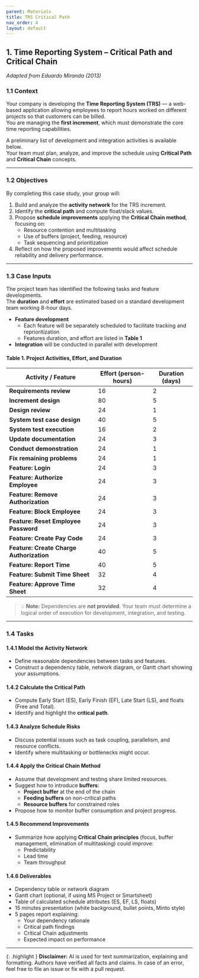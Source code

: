 ```yaml
---
parent: Materials
title: TRS Critical Path
nav_order: 4
layout: default
---
```



## 1. Time Reporting System – Critical Path and Critical Chain
_Adapted from Eduardo Miranda (2013)_

### 1.1 Context

Your company is developing the **Time Reporting System (TRS)** — a web-based application allowing employees to report hours worked on different projects so that customers can be billed.  
You are managing the **first increment**, which must demonstrate the core time reporting capabilities.

A preliminary list of development and integration activities is available below.  
Your team must plan, analyze, and improve the schedule using **Critical Path** and **Critical Chain** concepts.

---

### 1.2 Objectives

By completing this case study, your group will:

1. Build and analyze the **activity network** for the TRS increment.
2. Identify the **critical path** and compute float/slack values.
3. Propose **schedule improvements** applying the **Critical Chain method**, focusing on:
    - Resource contention and multitasking
    - Use of buffers (project, feeding, resource)
    - Task sequencing and prioritization
4. Reflect on how the proposed improvements would affect schedule reliability and delivery performance.

---

### 1.3 Case Inputs

The project team has identified the following tasks and feature developments.  
The **duration** and **effort** are estimated based on a standard development team working 8-hour days.

- **Feature development**
    - Each feature will be separately scheduled to facilitate tracking and reprioritization
    - Features duration, and effort are listed in **Table 1**
- **Integration** will be conducted in parallel with development

#### Table 1. Project Activities, Effort, and Duration

| Activity / Feature                | Effort (person-hours) | Duration (days) |
|-----------------------------------|----------------------|-----------------|
| **Requirements review**           | 16                   | 2               |
| **Increment design**              | 80                   | 5               |
| **Design review**                 | 24                   | 1               |
| **System test case design**       | 40                   | 5               |
| **System test execution**         | 16                   | 2               |
| **Update documentation**          | 24                   | 3               |
| **Conduct demonstration**         | 24                   | 1               |
| **Fix remaining problems**        | 24                   | 1               |
| **Feature: Login**                | 24                   | 3               |
| **Feature: Authorize Employee**   | 24                   | 3               |
| **Feature: Remove Authorization** | 24                   | 3               |
| **Feature: Block Employee**       | 24                   | 3               |
| **Feature: Reset Employee Password** | 24                | 3               |
| **Feature: Create Pay Code**      | 24                   | 3               |
| **Feature: Create Charge Authorization** | 40            | 5               |
| **Feature: Report Time**          | 40                   | 5               |
| **Feature: Submit Time Sheet**    | 32                   | 4               |
| **Feature: Approve Time Sheet**   | 32                   | 4               |

> 💡 **Note:** Dependencies are **not provided**. Your team must determine a logical order of execution for development, integration, and testing.

---

### 1.4 Tasks

#### 1.4.1 Model the Activity Network

- Define reasonable dependencies between tasks and features.
- Construct a dependency table, network diagram, or Gantt chart showing your assumptions.

#### 1.4.2 Calculate the Critical Path

- Compute Early Start (ES), Early Finish (EF), Late Start (LS), and floats (Free and Total).
- Identify and highlight the **critical path**.

#### 1.4.3 Analyze Schedule Risks

- Discuss potential issues such as task coupling, parallelism, and resource conflicts.
- Identify where multitasking or bottlenecks might occur.

#### 1.4.4 Apply the Critical Chain Method

- Assume that development and testing share limited resources.
- Suggest how to introduce **buffers**:
    - **Project buffer** at the end of the chain
    - **Feeding buffers** on non-critical paths
    - **Resource buffers** for constrained roles
- Propose how to monitor buffer consumption and project progress.

#### 1.4.5 Recommend Improvements

- Summarize how applying **Critical Chain principles** (focus, buffer management, elimination of multitasking) could improve:
    - Predictability
    - Lead time
    - Team throughput

#### 1.4.6 Deliverables

- Dependency table or network diagram
- Gantt chart (optional, if using MS Project or Smartsheet)
- Table of calculated schedule attributes (ES, EF, LS, floats)
- 15 minutes presentation (white background, bullet points, Minto style)
- 5 pages report explaining:
    - Your dependency rationale
    - Critical path findings
    - Critical Chain adjustments
    - Expected impact on performance

---

{: .highlight }
**Disclaimer:** AI is used for text summarization, explaining and formatting. Authors have verified all facts and claims. In case of an error, feel free to file an issue or fix with a pull request.